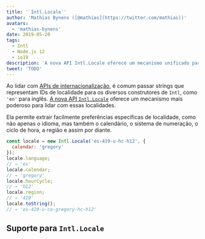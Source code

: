 ```yaml
---
title: '`Intl.Locale`'
author: 'Mathias Bynens ([@mathias](https://twitter.com/mathias))'
avatars:
  - 'mathias-bynens'
date: 2019-05-20
tags:
  - Intl
  - Node.js 12
  - io19
description: 'A nova API Intl.Locale oferece um mecanismo unificado para lidar com locais, e é mais conveniente do que usar strings.'
tweet: 'TODO'
---
```

Ao lidar com [APIs de internacionalização](/features/tags/intl), é comum passar strings que representam IDs de localidade para os diversos construtores de `Intl`, como `'en'` para inglês. [A nova API `Intl.Locale`](https://github.com/tc39/proposal-intl-locale) oferece um mecanismo mais poderoso para lidar com essas localidades.

<!--truncate-->
Ela permite extrair facilmente preferências específicas de localidade, como não apenas o idioma, mas também o calendário, o sistema de numeração, o ciclo de hora, a região e assim por diante.

```js
const locale = new Intl.Locale('es-419-u-hc-h12', {
  calendar: 'gregory'
});
locale.language;
// → 'es'
locale.calendar;
// → 'gregory'
locale.hourCycle;
// → 'h12'
locale.region;
// → '419'
locale.toString();
// → 'es-419-u-ca-gregory-hc-h12'
```

## Suporte para `Intl.Locale`

<feature-support chrome="74 /blog/v8-release-74#intl.locale"
                 firefox="no"
                 safari="no"
                 nodejs="12 https://twitter.com/mathias/status/1120700101637353473"
                 babel="no"></feature-support>
